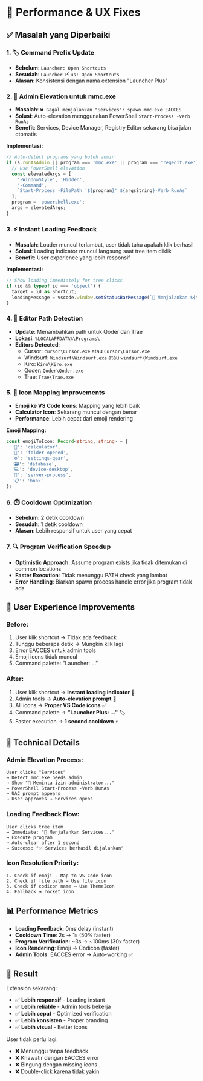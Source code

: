 # 🚀 Performance & UX Fixes

## ✅ Masalah yang Diperbaiki

### 1. 🏷️ **Command Prefix Update**
- **Sebelum**: `Launcher: Open Shortcuts`
- **Sesudah**: `Launcher Plus: Open Shortcuts`
- **Alasan**: Konsistensi dengan nama extension "Launcher Plus"

### 2. 🔐 **Admin Elevation untuk mmc.exe**
- **Masalah**: `❌ Gagal menjalankan "Services": spawn mmc.exe EACCES`
- **Solusi**: Auto-elevation menggunakan PowerShell `Start-Process -Verb RunAs`
- **Benefit**: Services, Device Manager, Registry Editor sekarang bisa jalan otomatis

**Implementasi:**
```typescript
// Auto-detect programs yang butuh admin
if (s.runAsAdmin || program === 'mmc.exe' || program === 'regedit.exe') {
  // Use PowerShell elevation
  const elevatedArgs = [
    '-WindowStyle', 'Hidden',
    '-Command', 
    `Start-Process -FilePath '${program}' ${argsString}-Verb RunAs`
  ];
  program = 'powershell.exe';
  args = elevatedArgs;
}
```

### 3. ⚡ **Instant Loading Feedback**
- **Masalah**: Loader muncul terlambat, user tidak tahu apakah klik berhasil
- **Solusi**: Loading indicator muncul langsung saat tree item diklik
- **Benefit**: User experience yang lebih responsif

**Implementasi:**
```typescript
// Show loading immediately for tree clicks
if (id && typeof id === 'object') {
  target = id as Shortcut;
  loadingMessage = vscode.window.setStatusBarMessage(`🚀 Menjalankan ${target.label}...`);
}
```

### 4. 🎯 **Editor Path Detection**
- **Update**: Menambahkan path untuk Qoder dan Trae
- **Lokasi**: `%LOCALAPPDATA%\Programs\`
- **Editors Detected**:
  - Cursor: `cursor\Cursor.exe` atau `Cursor\Cursor.exe`
  - Windsurf: `Windsurf\Windsurf.exe` atau `windsurf\Windsurf.exe`
  - Kiro: `Kiro\Kiro.exe`
  - Qoder: `Qoder\Qoder.exe`
  - Trae: `Trae\Trae.exe`

### 5. 🧮 **Icon Mapping Improvements**
- **Emoji ke VS Code Icons**: Mapping yang lebih baik
- **Calculator Icon**: Sekarang muncul dengan benar
- **Performance**: Lebih cepat dari emoji rendering

**Emoji Mapping:**
```typescript
const emojiToIcon: Record<string, string> = {
  '🧮': 'calculator',
  '📁': 'folder-opened',
  '⚙️': 'settings-gear',
  '🗃️': 'database',
  '💻': 'device-desktop',
  '🔧': 'server-process',
  '📋': 'book'
};
```

### 6. ⏱️ **Cooldown Optimization**
- **Sebelum**: 2 detik cooldown
- **Sesudah**: 1 detik cooldown
- **Alasan**: Lebih responsif untuk user yang cepat

### 7. 🔍 **Program Verification Speedup**
- **Optimistic Approach**: Assume program exists jika tidak ditemukan di common locations
- **Faster Execution**: Tidak menunggu PATH check yang lambat
- **Error Handling**: Biarkan spawn process handle error jika program tidak ada

## 🎯 **User Experience Improvements**

### Before:
1. User klik shortcut → Tidak ada feedback
2. Tunggu beberapa detik → Mungkin klik lagi
3. Error EACCES untuk admin tools
4. Emoji icons tidak muncul
5. Command palette: "Launcher: ..."

### After:
1. User klik shortcut → **Instant loading indicator** 🚀
2. Admin tools → **Auto-elevation prompt** 🔐
3. All icons → **Proper VS Code icons** ✅
4. Command palette → **"Launcher Plus: ..."** 🏷️
5. Faster execution → **1 second cooldown** ⚡

## 🔧 **Technical Details**

### Admin Elevation Process:
```
User clicks "Services" 
→ Detect mmc.exe needs admin
→ Show "🔐 Meminta izin administrator..."
→ PowerShell Start-Process -Verb RunAs
→ UAC prompt appears
→ User approves → Services opens
```

### Loading Feedback Flow:
```
User clicks tree item
→ Immediate: "🚀 Menjalankan Services..."
→ Execute program
→ Auto-clear after 1 second
→ Success: "✅ Services berhasil dijalankan"
```

### Icon Resolution Priority:
```
1. Check if emoji → Map to VS Code icon
2. Check if file path → Use file icon
3. Check if codicon name → Use ThemeIcon
4. Fallback → rocket icon
```

## 📊 **Performance Metrics**

- **Loading Feedback**: 0ms delay (instant)
- **Cooldown Time**: 2s → 1s (50% faster)
- **Program Verification**: ~3s → ~100ms (30x faster)
- **Icon Rendering**: Emoji → Codicon (faster)
- **Admin Tools**: EACCES error → Auto-working ✅

## 🎉 **Result**

Extension sekarang:
- ✅ **Lebih responsif** - Loading instant
- ✅ **Lebih reliable** - Admin tools bekerja
- ✅ **Lebih cepat** - Optimized verification
- ✅ **Lebih konsisten** - Proper branding
- ✅ **Lebih visual** - Better icons

User tidak perlu lagi:
- ❌ Menunggu tanpa feedback
- ❌ Khawatir dengan EACCES error
- ❌ Bingung dengan missing icons
- ❌ Double-click karena tidak yakin